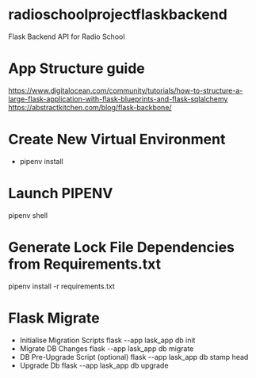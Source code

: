 # radioschoolprojectflaskbackend
Flask Backend API for Radio School

# App Structure guide
https://www.digitalocean.com/community/tutorials/how-to-structure-a-large-flask-application-with-flask-blueprints-and-flask-sqlalchemy
https://abstractkitchen.com/blog/flask-backbone/

# Create New Virtual Environment
- pipenv install

# Launch PIPENV
pipenv shell

# Generate Lock File Dependencies from Requirements.txt
pipenv install -r requirements.txt

# Flask Migrate
- Initialise Migration Scripts
  flask --app lask_app db init
- Migrate DB Changes
  flask --app lask_app db migrate
- DB Pre-Upgrade Script (optional)
  flask --app lask_app db stamp head
- Upgrade Db
  flask --app lask_app db upgrade
